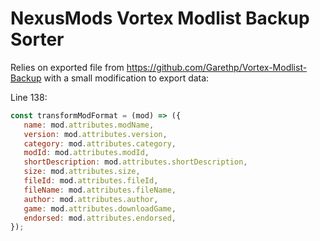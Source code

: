 # NexusMods Vortex Modlist Backup Sorter
 Relies on exported file from https://github.com/Garethp/Vortex-Modlist-Backup with a small modification to export data:
 
 Line 138: 
 ```js
const transformModFormat = (mod) => ({
    name: mod.attributes.modName,
    version: mod.attributes.version,
    category: mod.attributes.category,
    modId: mod.attributes.modId,
    shortDescription: mod.attributes.shortDescription,
    size: mod.attributes.size,
    fileId: mod.attributes.fileId,
    fileName: mod.attributes.fileName,
    author: mod.attributes.author,
    game: mod.attributes.downloadGame,
    endorsed: mod.attributes.endorsed,
});
```

